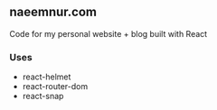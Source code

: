 ## naeemnur.com

Code for my personal website + blog built with React

### Uses

- react-helmet
- react-router-dom
- react-snap
